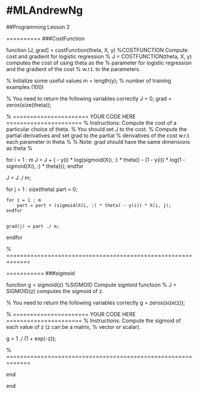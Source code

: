 #MLAndrewNg
==========
##Programming Lesson 2

==========
###CostFunction

function [J, grad] = costFunction(theta, X, y)
%COSTFUNCTION Compute cost and gradient for logistic regression
%   J = COSTFUNCTION(theta, X, y) computes the cost of using theta as the
%   parameter for logistic regression and the gradient of the cost
%   w.r.t. to the parameters.

% Initialize some useful values
m = length(y); % number of training examples (100)

% You need to return the following variables correctly 
J = 0;
grad = zeros(size(theta));

% ====================== YOUR CODE HERE ======================
% Instructions: Compute the cost of a particular choice of theta.
%               You should set J to the cost.
%               Compute the partial derivatives and set grad to the partial
%               derivatives of the cost w.r.t. each parameter in theta
%
% Note: grad should have the same dimensions as theta
%

for i = 1 : m
	J = J + ( - y(i) * log(sigmoid(X(i, :) * theta)) - (1 - y(i)) * log(1 - sigmoid(X(i, :) * theta)));
endfor

J = J ./ m;

for j = 1 : size(theta)
	part = 0;

	for i = 1 : m
		part = part + (sigmoid(X(i, :) * theta) - y(i)) * X(i, j);
	endfor
	

	grad(j) = part ./ m;
endfor

% =============================================================

===========
###sigmoid 

function g = sigmoid(z)
%SIGMOID Compute sigmoid functoon
%   J = SIGMOID(z) computes the sigmoid of z.

% You need to return the following variables correctly 
g = zeros(size(z));

% ====================== YOUR CODE HERE ======================
% Instructions: Compute the sigmoid of each value of z (z can be a matrix,
%               vector or scalar).

g = 1 ./ (1 + exp(-z));

% =============================================================

end




end

